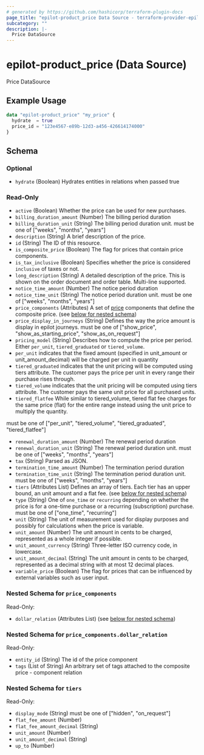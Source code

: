 ```yaml
---
# generated by https://github.com/hashicorp/terraform-plugin-docs
page_title: "epilot-product_price Data Source - terraform-provider-epilot-product"
subcategory: ""
description: |-
  Price DataSource
---
```


# epilot-product_price (Data Source)

Price DataSource

## Example Usage

```terraform
data "epilot-product_price" "my_price" {
  hydrate  = true
  price_id = "123e4567-e89b-12d3-a456-426614174000"
}
```

<!-- schema generated by tfplugindocs -->
## Schema

### Optional

- `hydrate` (Boolean) Hydrates entities in relations when passed true

### Read-Only

- `active` (Boolean) Whether the price can be used for new purchases.
- `billing_duration_amount` (Number) The billing period duration
- `billing_duration_unit` (String) The billing period duration unit. must be one of ["weeks", "months", "years"]
- `description` (String) A brief description of the price.
- `id` (String) The ID of this resource.
- `is_composite_price` (Boolean) The flag for prices that contain price components.
- `is_tax_inclusive` (Boolean) Specifies whether the price is considered `inclusive` of taxes or not.
- `long_description` (String) A detailed description of the price. This is shown on the order document and order table. Multi-line supported.
- `notice_time_amount` (Number) The notice period duration
- `notice_time_unit` (String) The notice period duration unit. must be one of ["weeks", "months", "years"]
- `price_components` (Attributes) A set of [price](/api/pricing#tag/simple_price_schema) components that define the composite price. (see [below for nested schema](#nestedatt--price_components))
- `price_display_in_journeys` (String) Defines the way the price amount is display in epilot journeys. must be one of ["show_price", "show_as_starting_price", "show_as_on_request"]
- `pricing_model` (String) Describes how to compute the price per period. Either `per_unit`, `tiered_graduated` or `tiered_volume`.
- `per_unit` indicates that the fixed amount (specified in unit_amount or unit_amount_decimal) will be charged per unit in quantity
- `tiered_graduated` indicates that the unit pricing will be computed using tiers attribute. The customer pays the price per unit in every range their purchase rises through.
- `tiered_volume` indicates that the unit pricing will be computed using tiers attribute. The customer pays the same unit price for all purchased units.
- `tiered_flatfee` While similar to tiered_volume, tiered flat fee charges for the same price (flat) for the entire range instead using the unit price to multiply the quantity.

must be one of ["per_unit", "tiered_volume", "tiered_graduated", "tiered_flatfee"]
- `renewal_duration_amount` (Number) The renewal period duration
- `renewal_duration_unit` (String) The renewal period duration unit. must be one of ["weeks", "months", "years"]
- `tax` (String) Parsed as JSON.
- `termination_time_amount` (Number) The termination period duration
- `termination_time_unit` (String) The termination period duration unit. must be one of ["weeks", "months", "years"]
- `tiers` (Attributes List) Defines an array of tiers. Each tier has an upper bound, an unit amount and a flat fee. (see [below for nested schema](#nestedatt--tiers))
- `type` (String) One of `one_time` or `recurring` depending on whether the price is for a one-time purchase or a recurring (subscription) purchase. must be one of ["one_time", "recurring"]
- `unit` (String) The unit of measurement used for display purposes and possibly for calculations when the price is variable.
- `unit_amount` (Number) The unit amount in cents to be charged, represented as a whole integer if possible.
- `unit_amount_currency` (String) Three-letter ISO currency code, in lowercase.
- `unit_amount_decimal` (String) The unit amount in cents to be charged, represented as a decimal string with at most 12 decimal places.
- `variable_price` (Boolean) The flag for prices that can be influenced by external variables such as user input.

<a id="nestedatt--price_components"></a>
### Nested Schema for `price_components`

Read-Only:

- `dollar_relation` (Attributes List) (see [below for nested schema](#nestedatt--price_components--dollar_relation))

<a id="nestedatt--price_components--dollar_relation"></a>
### Nested Schema for `price_components.dollar_relation`

Read-Only:

- `entity_id` (String) The id of the price component
- `tags` (List of String) An arbitrary set of tags attached to the composite price - component relation



<a id="nestedatt--tiers"></a>
### Nested Schema for `tiers`

Read-Only:

- `display_mode` (String) must be one of ["hidden", "on_request"]
- `flat_fee_amount` (Number)
- `flat_fee_amount_decimal` (String)
- `unit_amount` (Number)
- `unit_amount_decimal` (String)
- `up_to` (Number)
